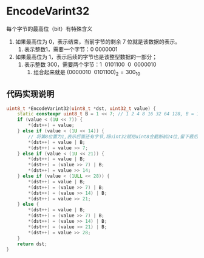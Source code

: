 # EncodeVarint32
每个字节的最高位（bit）有特殊含义
1. 如果最高位为 0，表示结束，当前字节的剩余 7 位就是该数据的表示。
    1. 表示整数1，需要一个字节：0 0000001
2. 如果最高位为 1，表示后续的字节也是该整型数据的一部分；
   1. 表示整数 300，需要两个字节：$1\ \  0101100\ \  0\ \  0000010$
      1. 组合起来就是 $(0000010\ \ 0101100)_2=300_{10}$

## 代码实现说明
```C++
uint8_t *EncodeVarint32(uint8_t *dst, uint32_t value) {
    static constexpr uint8_t B = 1 << 7; // 1 2 4 8 16 32 64 128, B = 128
    if (value < (1U << 7)) {
        *(dst++) = value;
    } else if (value < (1U << 14)) {
        // 将第8位置为1,表示后面还有字节,将uint32赋给uint8会截断前24位,留下最后8位
        *(dst++) = value | B; 
        *(dst++) = value >> 7;
    } else if (value < (1U << 21)) {
        *(dst++) = value | B;
        *(dst++) = (value >> 7) | B;
        *(dst++) = value >> 14;
    } else if (value < (1ULL << 28)) {
        *(dst++) = value | B;
        *(dst++) = (value >> 7) | B;
        *(dst++) = (value >> 14) | B;
        *(dst++) = value >> 21;
    } else {
        *(dst++) = value | B;
        *(dst++) = (value >> 7) | B;
        *(dst++) = (value >> 14) | B;
        *(dst++) = (value >> 21) | B;
        *(dst++) = value >> 28;
    }
    return dst;
}
```